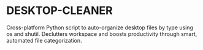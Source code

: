 # DESKTOP-CLEANER
Cross-platform Python script to auto-organize desktop files by type using os and shutil. Declutters workspace and boosts productivity through smart, automated file categorization.
